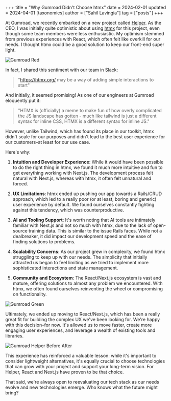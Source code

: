 +++
title = "Why Gumroad Didn't Choose htmx"
date = 2024-02-01
updated = 2024-04-01
[taxonomies]
author = ["Sahil Lavingia"]
tag = ["posts"]
+++

At Gumroad, we recently embarked on a new project called [Helper](https://helper.ai). As the CEO, I was initially quite optimistic about using [htmx](https://htmx.org) for this project, even though some team members were less enthusiastic. My optimism stemmed from previous experiences with React, which often felt like overkill for our needs. I thought htmx could be a good solution to keep our front-end super light.

![Gumroad Red](/img/gumroad-red.jpeg)

In fact, I shared this sentiment with our team in Slack:

> "https://htmx.org/ may be a way of adding simple interactions to start"

And initially, it seemed promising! As one of our engineers at Gumroad eloquently put it:

> "HTMX is (officially) a meme to make fun of how overly complicated the JS landscape has gotten - much like tailwind is just a different syntax for inline CSS, HTMX is a different syntax for inline JS."

However, unlike Tailwind, which has found its place in our toolkit, htmx didn't scale for our purposes and didn't lead to the best user experience for our customers–at least for our use case.

Here's why:

1. **Intuition and Developer Experience**: While it would have been possible to do the right thing in htmx, we found it much more intuitive and fun to get everything working with Next.js. The development process felt natural with Next.js, whereas with htmx, it often felt unnatural and forced.

2. **UX Limitations**: htmx ended up pushing our app towards a Rails/CRUD approach, which led to a really poor (or at least, boring and generic) user experience by default. We found ourselves constantly fighting against this tendency, which was counterproductive.

3. **AI and Tooling Support**: It's worth noting that AI tools are intimately familiar with Next.js and not so much with htmx, due to the lack of open-source training data. This is similar to the issue Rails faces. While not a dealbreaker, it did impact our development speed and the ease of finding solutions to problems.

4. **Scalability Concerns**: As our project grew in complexity, we found htmx struggling to keep up with our needs. The simplicity that initially attracted us began to feel limiting as we tried to implement more sophisticated interactions and state management.

5. **Community and Ecosystem**: The React/Next.js ecosystem is vast and mature, offering solutions to almost any problem we encountered. With htmx, we often found ourselves reinventing the wheel or compromising on functionality.

![Gumroad Green](/img/gumroad-green.jpeg)

Ultimately, we ended up moving to React/Next.js, which has been a really great fit for building the complex UX we've been looking for. We're happy with this decision–for now. It's allowed us to move faster, create more engaging user experiences, and leverage a wealth of existing tools and libraries.

![Gumroad Helper Before After](/img/gumroad-helper-before-after.jpeg)

This experience has reinforced a valuable lesson: while it's important to consider lightweight alternatives, it's equally crucial to choose technologies that can grow with your project and support your long-term vision. For Helper, React and Next.js have proven to be that choice.

That said, we're always open to reevaluating our tech stack as our needs evolve and new technologies emerge. Who knows what the future might bring?
